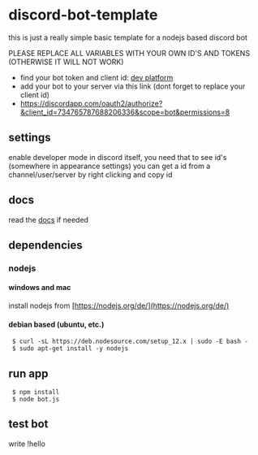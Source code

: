 # discord-bot-template
this is just a really simple basic template for a nodejs based discord bot

PLEASE REPLACE ALL VARIABLES WITH YOUR OWN ID'S AND TOKENS (OTHERWISE IT WILL NOT WORK)

* find your bot token and client id: [dev platform](https://discord.com/developers/applications/)
* add your bot to your server via this link (dont forget to replace your client id)
* https://discordapp.com/oauth2/authorize?&client_id=734765787688206336&scope=bot&permissions=8


## settings
enable developer mode in discord itself, you need that to see id's (somewhere in appearance settings)
you can get a id from a channel/user/server by right clicking and copy id

## docs
read the [docs](https://discord.com/developers/docs/intro) if needed

## dependencies

### nodejs

#### windows and mac
install nodejs from [https://nodejs.org/de/](https://nodejs.org/de/)

#### debian based (ubuntu, etc.)
     $ curl -sL https://deb.nodesource.com/setup_12.x | sudo -E bash -
     $ sudo apt-get install -y nodejs
  
## run app
     $ npm install
     $ node bot.js

## test bot
write !hello 
